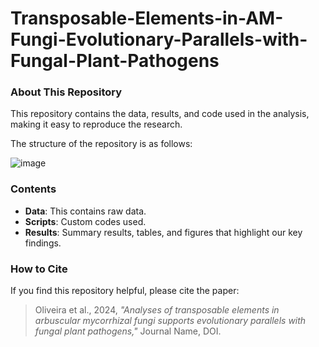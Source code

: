 # Transposable-Elements-in-AM-Fungi-Evolutionary-Parallels-with-Fungal-Plant-Pathogens

### About This Repository

This repository contains the data, results, and code used in the analysis, making it easy to reproduce the research.

The structure of the repository is as follows:

![image](https://github.com/user-attachments/assets/345228e6-b967-42b4-a050-e16ef5f843ac)


### Contents

- **Data**: This contains raw data.
- **Scripts**: Custom codes used.
- **Results**: Summary results, tables, and figures that highlight our key findings.

### How to Cite

If you find this repository helpful, please cite the paper:

> Oliveira et al., 2024, *"Analyses of transposable elements in arbuscular mycorrhizal fungi
supports evolutionary parallels with fungal plant pathogens,"* Journal Name, DOI.

